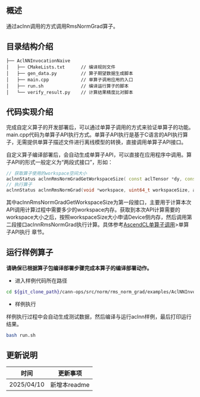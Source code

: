 ## 概述

通过aclnn调用的方式调用RmsNormGrad算子。

## 目录结构介绍

```
├── AclNNInvocationNaive
│   ├── CMakeLists.txt      // 编译规则文件
│   ├── gen_data.py         // 算子期望数据生成脚本
│   ├── main.cpp            // 单算子调用应用的入口
│   ├── run.sh              // 编译运行算子的脚本
│   └── verify_result.py    // 计算结果精度比对脚本
```

## 代码实现介绍

完成自定义算子的开发部署后，可以通过单算子调用的方式来验证单算子的功能。main.cpp代码为单算子API执行方式。单算子API执行是基于C语言的API执行算子，无需提供单算子描述文件进行离线模型的转换，直接调用单算子API接口。

自定义算子编译部署后，会自动生成单算子API，可以直接在应用程序中调用。算子API的形式一般定义为“两段式接口”，形如：

```cpp
// 获取算子使用的workspace空间大小
aclnnStatus aclnnRmsNormGradGetWorkspaceSize( const aclTensor *dy, const aclTensor *x, const aclTensor *rstd, const aclTensor *gamma, const aclTensor *dxOut, const aclTensor *dgammaOut, uint64_t *workspaceSize, aclOpExecutor **executor);
// 执行算子
aclnnStatus aclnnRmsNormGrad(void *workspace, uint64_t workspaceSize, aclOpExecutor *executor, aclrtStream stream);
```

其中aclnnRmsNormGradGetWorkspaceSize为第一段接口，主要用于计算本次API调用计算过程中需要多少的workspace内存。获取到本次API计算需要的workspace大小之后，按照workspaceSize大小申请Device侧内存，然后调用第二段接口aclnnRmsNormGrad执行计算。具体参考[AscendCL单算子调用](https://hiascend.com/document/redirect/CannCommunityAscendCInVorkSingleOp)>单算子API执行 章节。

## 运行样例算子
  **请确保已根据算子包编译部署步骤完成本算子的编译部署动作。**
  
  - 进入样例代码所在路径
  
  ```bash
  cd ${git_clone_path}/cann-ops/src/norm/rms_norm_grad/examples/AclNNInvocationNaive
  ```
  
  - 样例执行
    
  样例执行过程中会自动生成测试数据，然后编译与运行aclnn样例，最后打印运行结果。
    
  ```bash
  bash run.sh
  ```

## 更新说明

| 时间       | 更新事项     |
| ---------- | ------------ |
| 2025/04/10 | 新增本readme |
